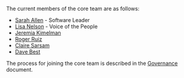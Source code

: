 The current members of the core team are as follows:

* [Sarah Allen](https://github.com/ultrasaurus) - Software Leader
* [Lisa Nelson](https://github.com/LisaLNelson) - Voice of the People
* [Jeremia Kimelman](https://github.com/jeremiak)
* [Roger Ruiz](https://github.com/rogeruiz)
* [Claire Sarsam](https://github.com/csarsam)
* [Dave Best](https://github.com/davidebest)

The process for joining the core team is described in the [Governance](GOVERNANCE.md) document.
